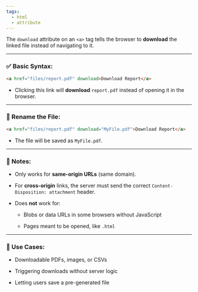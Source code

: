 ```yaml
---
tags:
  - html
  - attribute
---
```


The `download` attribute on an `<a>` tag tells the browser to **download** the linked file instead of navigating to it.

---

### ✅ Basic Syntax:

```html
<a href="files/report.pdf" download>Download Report</a>
```

- Clicking this link will **download** `report.pdf` instead of opening it in the browser.
    

---

### 📝 Rename the File:

```html
<a href="files/report.pdf" download="MyFile.pdf">Download Report</a>
```

- The file will be saved as `MyFile.pdf`.
    

---

### 🔐 Notes:

- Only works for **same-origin URLs** (same domain).
    
- For **cross-origin** links, the server must send the correct `Content-Disposition: attachment` header.
    
- Does **not** work for:
    
    - Blobs or data URLs in some browsers without JavaScript
        
    - Pages meant to be opened, like `.html`
        

---

### 🧠 Use Cases:

- Downloadable PDFs, images, or CSVs
    
- Triggering downloads without server logic
    
- Letting users save a pre-generated file
    
